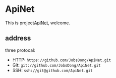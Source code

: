 # ApiNet
 This is project[ApiNet](https://github.com/JobsDong/ApiNet),
 welcome.

## address

three protocal:
* HTTP: `https://github.com/JobsDong/ApiNet.git`
* Git: `git://github.com/JobsDong/ApiNet.git`
* SSH: `ssh://git@github.com/ApiNet.git`
